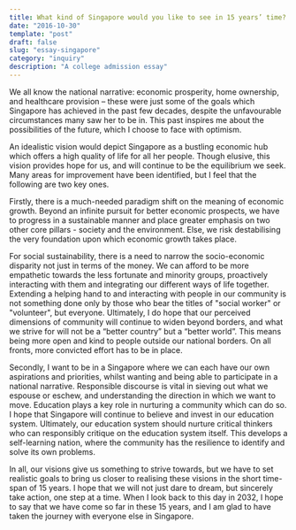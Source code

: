 ```yaml
---
title: What kind of Singapore would you like to see in 15 years’ time?
date: "2016-10-30"
template: "post"
draft: false
slug: "essay-singapore"
category: "inquiry"
description: "A college admission essay"
---
```


We all know the national narrative: economic prosperity, home ownership, and healthcare provision – these were just some of the goals which Singapore has achieved in the past few decades, despite the unfavourable circumstances many saw her to be in. This past inspires me about the possibilities of the future, which I choose to face with optimism. 

An idealistic vision would depict Singapore as a bustling economic hub which offers a high quality of life for all her people. Though elusive, this vision provides hope for us, and will continue to be the equilibrium we seek. Many areas for improvement have been identified, but I feel that the following are two key ones.

Firstly, there is a much-needed paradigm shift on the meaning of economic growth. Beyond an infinite pursuit for better economic prospects, we have to progress in a sustainable manner and place greater emphasis on two other core pillars - society and the environment. Else, we risk destabilising the very foundation upon which economic growth takes place.

For social sustainability, there is a need to narrow the socio-economic disparity not just in terms of the money. We can afford to be more empathetic towards the less fortunate and minority groups, proactively interacting with them and integrating our different ways of life together. Extending a helping hand to and interacting with people in our community is not something done only by those who bear the titles of "social worker" or "volunteer", but everyone. Ultimately, I do hope that our perceived dimensions of community will continue to widen beyond borders, and what we strive for will not be a “better country” but a “better world”. This means being more open and kind to people outside our national borders. On all fronts, more convicted effort has to be in place.

Secondly, I want to be in a Singapore where we can each have our own aspirations and priorities, whilst wanting and being able to participate in a national narrative. Responsible discourse is vital in sieving out what we espouse or eschew, and understanding the direction in which we want to move. Education plays a key role in nurturing a community which can do so. I hope that Singapore will continue to believe and invest in our education system. Ultimately, our education system should nurture critical thinkers who can responsibly critique on the education system itself. This develops a self-learning nation, where the community has the resilience to identify and solve its own problems.

In all, our visions give us something to strive towards, but we have to set realistic goals to bring us closer to realising these visions in the short time-span of 15 years. I hope that we will not just dare to dream, but sincerely take action, one step at a time. When I look back to this day in 2032, I hope to say that we have come so far in these 15 years, and I am glad to have taken the journey with everyone else in Singapore.
